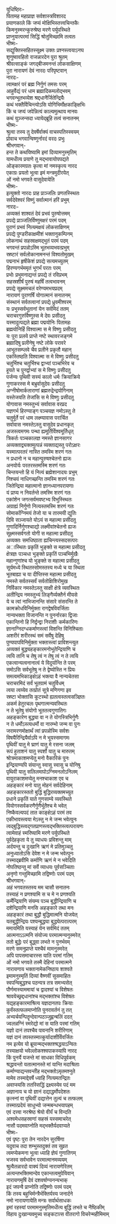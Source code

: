 युधिष्ठिरः-   
पितामह महाप्राज्ञ सर्वशास्त्रविशारद  
प्रयाणकाले किं जप्यं मोक्षिभिस्तत्त्वचिन्तकैः  
किमनुस्मरन्कुरुश्रेष्ठ मरणे पर्युपस्थिते  
प्राप्नुयात्परमां सिद्धिं श्रोतुमिच्छामि तत्वतः  
भीष्मः-  
सद्युक्तिस्सहितस्सूक्ष्म उक्तः प्रश्नस्त्वयाऽनघ  
शृणुष्वावहितो राजन्नारदेन पुरा श्रुतम्  
श्रीवत्साङ्कं जगद्बीजमनन्तं लोकसाक्षिणम्  
पुरा नारायणं देवं नारदः परिपृष्टवान्  
नारदः-  
त्वामक्षरं परं ब्रह्म निर्गुणं तमसः परम्  
आहुर्वेद्यं परं धाम ब्रह्मादिकमलोद्भवम्  
भगवन्भूतभव्येश श्रद्दधानैर्जितेन्द्रियैः  
कथं भक्तैर्विचिन्त्योऽसि योगिभिर्मोक्षकाङ्क्षिभिः  
किं च जप्यं जपेन्नित्यं काल्यमुत्थाय मानवः  
कथं युञ्जन्सदा ध्यायेद्ब्रूहि तत्वं सनातनम्  
भीष्मः-  
श्रुत्वा तस्य तु देवर्षेर्वाक्यं वाचस्पतिस्स्वयम्  
प्रोवाच भगवान्विष्णुर्नारदं वरदः प्रभुः  
श्रीभगवान्-  
हन्त ते कथयिष्यामि इमां दिव्यामनुस्मृतिम्  
यामधीत्य प्रयाणे तु मद्भावायोपपद्यते  
ओङ्कारमग्रतः कृत्वा मां नमस्कृत्य नारद  
एकाग्रः प्रयतो भूत्वा इमं मन्त्रमुदीरयेत्  
ओं नमो भगवते वासुदेवायेति  
भीष्मः-  
इत्युक्तो नारदः प्राह प्राञ्जलिः प्रणतस्स्थितः  
सर्वदेवेश्वरं विष्णुं सर्वात्मानं हरिं प्रभुम्  
नारदः-  
अव्यक्तं शाश्वतं देवं प्रभवं पुरुषोत्तमम्  
प्रपद्ये प्राञ्जलिर्विष्णुमक्षरं परमं पदम्  
पुराणं प्रभवं नित्यमक्षयं लोकसाक्षिणम्  
प्रपद्ये पुण्डरीकाक्षमीशं भक्तानुकम्पिनम्  
लोकनाथं सहस्राक्षमद्भुतं परमं पदम्  
भगवन्तं प्रपन्नोऽस्मि भूतभव्यभवत्प्रभुम्  
स्रष्टारं सर्वलोकानामनन्तं विश्वतोमुखम्  
पद्मनाभं हृषीकेशं प्रपद्ये सत्यमच्युतम्  
हिरण्यगर्भममृतं भूगर्भं परतः परम्  
प्रभोः प्रभुमनाद्यन्तं प्रपद्ये तं रविप्रभम्  
सहस्रशीर्षं पुरुषं महर्षिं तत्वभावनम्  
प्रपद्ये सूक्ष्ममचलं वरेण्यमभयप्रदम्  
नारायणं पुराणर्षिं योगात्मानं सनातनम्  
संस्थानं सर्वतत्वानां प्रपद्ये ध्रुवमीश्वरम्  
यः प्रभुस्सर्वभूतानां येन सर्वमिदं ततम्  
चराचरगुरुर्विष्णुस्स मे देवः प्रसीदतु  
यस्मादुत्पद्यते ब्रह्मा पद्मयोनिः पितामहः  
ब्रह्मयोनिर्हि विश्वात्मा स मे विष्णुः प्रसीदतु  
यः पुरा प्रलये प्राप्ते नष्टे स्थावरजङ्गमे  
ब्रह्मादिषु प्रलीनेषु नष्टे लोके परावरे  
आभूतसम्प्लवे चैव प्रलीने प्रकृतौ महान्  
एकस्तिष्ठति विश्वात्मा स मे विष्णुः प्रसीदतु  
चतुर्भिश्च चतुर्भिश्च द्वाभ्यां पञ्चभिरेव च  
हूयते च पुनर्द्वाभ्यां स मे विष्णुः प्रसीदतु  
पर्जन्यः पृथिवी सस्यं कालो धर्मः क्रियाक्रिये  
गुणाकरस्स मे बभ्रुर्वासुदेवः प्रसीदतु  
अग्नीषोमार्कताराणां ब्रह्मरुद्रेन्द्रयोगिनाम्  
यस्तेजयति तेजांसि स मे विष्णुः प्रसीदतु  
योगावास नमस्तुभ्यं सर्वावास वरप्रद  
यज्ञगर्भ हिरण्याङ्ग पञ्चयज्ञ नमोऽस्तु ते  
चतुर्मूर्ते परं धाम लक्ष्म्यावास परार्चित  
सर्वावास नमस्तेऽस्तु वासुदेव प्रधानकृत्  
अजस्त्वमगमः पन्था ह्यमूर्तिर्विश्वमूर्तिधृत्  
त्रिकर्तः पञ्चकालज्ञ नमस्ते ज्ञानसागर  
अव्यक्ताद्व्यक्तमुत्पन्नं व्यक्ताद्यस्तु परोऽक्षरः  
यस्मात्परतरं नास्ति तमस्मि शरणं गतः  
न प्रधानो न च महान्पुरुषश्चेतनो ह्यजः  
अनयोर्यः परतरस्तमस्मि शरणं गतः  
चिन्तयन्तो हि यं नित्यं ब्रह्मेशानादयः प्रभुम्  
निश्चयं नाधिगच्छन्ति तमस्मि शरणं गतः  
जितेन्द्रिया महात्मानो ज्ञानध्यानपरायणाः  
यं प्राप्य न निवर्तन्ते तमस्मि शरणं गतः  
एकांशेन जगत्सर्वमवष्टभ्य विभुस्स्थितः  
अग्राह्यं निर्गुणो नित्यस्तमस्मि शरणं गतः  
सोमार्काग्निमयं तेजो या च तारमयी द्युतिः  
दिवि सञ्जायते योऽयं स महात्मा प्रसीदतु  
गुणादिर्निर्गुणश्चाद्यो लक्ष्मीवांश्चेतनो ह्यजः  
सूक्ष्मस्सर्वगतो योगी स महात्मा प्रसीदतु  
अव्यक्तः समधिष्ठाता ह्यचिन्त्यस्सदसत्परः  
अास्थितः प्रकृतिं भुङ्क्ते स महात्मा प्रसीदतु  
क्षेत्रज्ञः पञ्चधा भुङ्क्ते प्रकृतिं पञ्चभिर्मुखैः  
महान्गुणांश्च यो भुङ्क्ते स महात्मा प्रसीदतु  
सूर्यमध्ये स्थितस्सोमस्तस्य मध्ये च या स्थिता  
भूतबाह्या च या दीप्तिस्स महात्मा प्रसीदतु  
नमस्ते सर्वतस्सर्वं सर्वतोक्षिशिरोमुख  
निर्विकार नमस्तेऽस्तु साक्षी क्षेत्रे व्यवस्थितः  
अतीन्द्रिय नमस्तुभ्यं लिङ्गैर्व्यक्तैर्न मीयसे  
ये च त्वां नाभिजानन्ति संसारे संसरन्ति ते  
कामक्रोधविनिर्मुक्ता रागद्वेषविवर्जिताः  
नान्यभक्ता विजानन्ति न पुनर्नारका द्विजाः  
एकान्तिनो हि निर्द्वन्द्वा निराशीः कर्मकारिणः  
ज्ञानाग्निदग्धकर्माणस्त्वां विशन्ति विनिश्चिताः  
अशरीरं शरीरस्थं समं सर्वेषु देहिषु  
पुण्यपापविनिर्मुक्ता भक्तास्त्वां प्राविशन्त्युत  
अव्यक्तं बुद्ध्यहङ्कारमनोभूतेन्द्रियाणि च  
त्वयि तानि च तेषु त्वं न तेषु त्वं न ते त्वयि  
एकत्वान्यत्वनानात्वं ये विदुर्यान्ति ते परम्  
समोऽसि सर्वभूतेषु न ते द्वेष्योस्ति न प्रियः  
समत्वमभिकाङ्क्षेऽहं भक्त्या वै नान्यचेतसा  
चराचरमिदं सर्वं भूतग्रामं चतुर्विधम्  
त्वया त्वय्येव तत्प्रोतं सूत्रे मणिगणा इव  
स्रष्टा भोक्तासि कूटस्थो ह्यतत्वस्तत्वसञ्ज्ञितः  
अकर्म हेतुरचलः पृथगात्मन्यवस्थितः  
न ते भूतेषु संयोगो भूततत्वगुणातिगः  
अहङ्कारेण बुद्ध्या वा न ते योगस्त्रिभिर्गुणैः  
न ते धर्मोऽस्त्यधर्मो वा नारम्भो जन्म वा पुनः  
जरामरणमोक्षार्थं त्वां प्रपन्नोस्मि सर्वशः  
विषयैरिन्द्रियैर्वाऽपि न मे भूयस्समागमः  
पृथिवीं यातु मे घ्राणं यातु मे रसना जलम्  
रूपं हुताशनं यातु स्पर्शो यातु च मारुतम्  
श्रोत्रमाकाशमप्येतु मनो वैकारिकं पुनः  
इन्द्रियाण्यपि संयान्तु स्वासु स्वासु च योनिषु  
पृथिवी यातु सलिलमापोऽग्निमनलोऽनिलम्  
वायुराकाशमप्येतु मनश्चाकाश एव च  
अहङ्कारं मनो यातु मोहनं सर्वदेहिनाम्  
अहङ्कारस्ततो बुद्धिं बुद्धिरव्यक्तमच्युत  
प्रधाने प्रकृतिं याते गुणसाम्ये व्यवस्थिते  
वियोगस्सर्वकरणैर्गुणैर्भूतैश्च मे भवेत्  
निष्कैवल्यपदं तात काङ्क्षेऽहं परमं तव  
एकीभावस्त्वया मेऽस्तु न मे जन्म भवेत्पुनः  
त्वद्बुद्धिस्त्वद्गतप्राणस्त्वद्भक्तिस्त्वत्परायणः  
त्वामेवाहं स्मरिष्यामि मरणे पर्युपस्थिते  
पूर्वदेहकृता ये तु व्याधयः प्रविशन्तु माम्  
अर्दयन्तु च दुःखानि ऋणं मे प्रतिमुञ्चतु  
अनुध्यातोऽसि देवेश न मे जन्म भवेत्पुनः  
तस्माद्ब्रवीमि कर्माणि ऋणं मे न भवेदिति  
नोपतिष्ठन्तु मां सर्वे व्याधयः पूर्वसञ्चिताः  
अनृणो गन्तुमिच्छामि तद्विष्णोः परमं पदम्  
श्रीभगवान्-  
अहं भगवतस्तस्य मम चासौ सनातनः  
तस्याहं न प्रणश्यामि स च मे न प्रणश्यति  
कर्मेन्द्रियाणि संयम्य पञ्च बुद्धीन्द्रियाणि च  
दशेन्द्रियाणि मनसि अहङ्कारे तथा मनः  
अहङ्कारं तथा बुद्धौ बुद्धिमात्मनि योजयेत्  
यतबुद्धीन्द्रियः पश्यन्बुद्ध्या बुद्ध्येत्परात्परम्  
ममायमिति यस्याहं येन सर्वमिदं ततम्  
आत्मनाऽऽत्मनि संयोज्य परमात्मन्यनुस्मरेत्  
ततो बुद्धेः परं बुद्ध्वा लभते न पुनर्भवम्  
मरणे समनुप्राप्ते यश्चैवं मामनुस्मरेत्  
अपि पापसमाचारस्स याति परमां गतिम्  
ओं नमो भगवते तस्मै देहिनां परमात्मने  
नारायणाय भक्तानामेकनिष्ठाय शाश्वते  
इमामनुस्मृतिं दिव्यां वैष्णवीं सुसमाहितः  
स्वपन्विबुद्धश्च पठन्यत्र तत्र समभ्यसेत्  
पौर्णमास्याममायां च द्वादश्यां च विशेषतः  
श्रावयेच्छ्रद्दधानांश्च मद्भक्तांश्च विशेषतः  
यद्यहङ्कारमाश्रित्य यज्ञदानतपः क्रियाः  
कुर्वंस्तत्फलमाप्नोति पुनरावर्तनं तु तत्  
अभ्यर्चयन्पितॄन्देवान्पठञ्जुह्वन्बलिं ददत्  
ज्वलन्नग्निं स्मरेद्यो मां स याति परमां गतिम्  
यज्ञो दानं तपश्चैव पावनानि शरीरिणाम्  
यज्ञं दानं तपस्तस्मात्कुर्यादाशीर्विवर्जितः  
नम इत्येव यो ब्रूयान्मद्भक्तश्श्रद्धयाऽन्वितः  
तस्याक्षयो भवेल्लोकश्श्वपाकस्यापि नारद  
किं पुनर्ये यजन्ते मां साधका विधिपूर्वकम्  
श्रद्धावन्तो यतात्मानस्ते मां यान्ति मदाश्रिताः  
कर्माण्याद्यन्तवन्तीह मद्भक्तोऽमृतमश्नुते  
मामेव तस्माद्देवर्षे ध्याहि नित्यमतन्द्रितः  
अवाप्स्यसि ततस्सिद्धिं द्रक्ष्यस्येव पदं मम  
अज्ञानाय च यो ज्ञानं दद्याद्धर्मोपदेशतः  
कृत्स्नां वा पृथिवीं दद्यात्तेन तुल्यं च तत्फलम्  
तस्मात्प्रदेयं साधुभ्यो जन्मबन्धभयापहम्  
एवं दत्त्वा नरश्रेष्ठ श्रेयो वीर्यं च विन्दति  
अश्वमेधसहस्राणां सहस्रं यस्समाचरेत्  
नासौ पदमवाप्नोति मद्भक्तैर्यदवाप्यते  
भीष्मः-   
एवं पृष्टः पुरा तेन नारदेन सुरर्षिणा  
यदुवाच तदा शम्भुस्तदुक्तं तव सुव्रत  
त्वमप्येकमना भूत्वा ध्याहि ज्ञेयं गुणातिगम्  
भजस्व सर्वभावेन परमात्मानमव्ययम्  
श्रुत्वैतन्नारदो वाक्यं दिव्यं नारायणेरितम्  
अत्यन्तभक्तिमान्देव एकान्तत्वमुपेयिवान्  
नारायणमृषिं देवं दशवर्षाण्यनन्यभाक्  
इदं जपन्वै प्राप्नोति तद्विष्णोः परमं पदम्  
किं तस्य बहुभिर्मन्त्रैर्भक्तिर्यस्य जनार्दने  
नमो नारायणायेति मन्त्रः सर्वार्थसाधकः  
इमां रहस्यां परमामनुस्मृतिमधीत्य बुद्धिं लभते च नैष्ठिकीम्  
विहाय दुःखान्यवमुच्य सङ्कटात्स वीतरागो विचरेन्महीमिमाम्   
